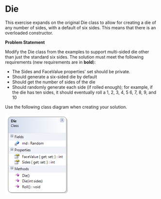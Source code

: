 ---
---
# Die

This exercise expands on the original Die class to allow for creating a die of any number of sides, with a default of six sides. This means that there is an overloaded constructor. 

**Problem Statement**

Modify the Die class from the examples to support multi-sided die other than just the standard six sides. The solution must meet the following requirements (new requirements are in **bold**):

* The Sides and FaceValue properties' set should be private.
* Should generate a six-sided die by default
* Should get the number of sides of the die
* Should randomly generate each side (if rolled enough); for example, if the die has ten sides, it should eventually roll a 1, 2, 3, 4, 5 6, 7, 8, 9, and 10

Use the following class diagram when creating your solution.

![Die Class Diagram](E-Die-2.png)
